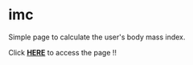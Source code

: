 # imc
Simple page to calculate the user's body mass index.

Click <a href="https://imc-page.netlify.app/"><strong>HERE</strong></a> to access the page !!
